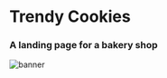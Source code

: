 # Trendy Cookies
### A landing page for a bakery shop
![banner](https://repository-images.githubusercontent.com/831924056/90262605-95a4-461f-95dd-7e7963726839)
